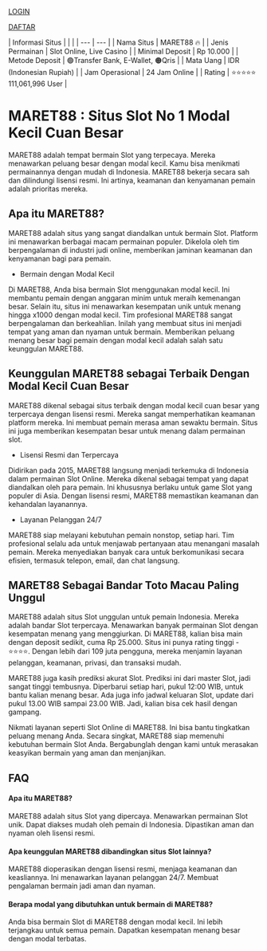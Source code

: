 [](https://forum-alsacetech.org/ "MARET88")[](https://forum-alsacetech.org/ "MARET88")

[](https://forum-alsacetech.org/ "MARET88")[](https://forum-alsacetech.org/ "MARET88")

[LOGIN](https://maret88moon.com/register?ref=MaretGacor88)

[DAFTAR](https://maret88moon.com/register?ref=MaretGacor88)

| Informasi Situs |     |     |
| --- | --- |
| Nama Situs | MARET88 🔥 |
| Jenis Permainan | Slot Online, Live Casino |
| Minimal Deposit | Rp 10.000 |
| Metode Deposit | 🟢Transfer Bank, E-Wallet, 🟠Qris |
| Mata Uang | IDR (Indonesian Rupiah) |
| Jam Operasional | 24 Jam Online |
| Rating | ⭐⭐⭐⭐⭐ 111,061,996 User |

  

MARET88 : Situs Slot No 1 Modal Kecil Cuan Besar
================================================

MARET88 adalah tempat bermain Slot yang terpecaya. Mereka menawarkan peluang besar dengan modal kecil. Kamu bisa menikmati permainannya dengan mudah di Indonesia. MARET88 bekerja secara sah dan dilindungi lisensi resmi. Ini artinya, keamanan dan kenyamanan pemain adalah prioritas mereka.

Apa itu MARET88?
----------------

MARET88 adalah situs yang sangat diandalkan untuk bermain Slot. Platform ini menawarkan berbagai macam permainan populer. Dikelola oleh tim berpengalaman di industri judi online, memberikan jaminan keamanan dan kenyamanan bagi para pemain.

* Bermain dengan Modal Kecil

Di MARET88, Anda bisa bermain Slot menggunakan modal kecil. Ini membantu pemain dengan anggaran minim untuk meraih kemenangan besar. Selain itu, situs ini menawarkan kesempatan unik untuk menang hingga x1000 dengan modal kecil. Tim profesional MARET88 sangat berpengalaman dan berkeahlian. Inilah yang membuat situs ini menjadi tempat yang aman dan nyaman untuk bermain. Memberikan peluang menang besar bagi pemain dengan modal kecil adalah salah satu keunggulan MARET88.

Keunggulan MARET88 sebagai Terbaik Dengan Modal Kecil Cuan Besar
----------------------------------------------------------------

MARET88 dikenal sebagai situs terbaik dengan modal kecil cuan besar yang terpercaya dengan lisensi resmi. Mereka sangat memperhatikan keamanan platform mereka. Ini membuat pemain merasa aman sewaktu bermain. Situs ini juga memberikan kesempatan besar untuk menang dalam permainan slot.

* Lisensi Resmi dan Terpercaya

Didirikan pada 2015, MARET88 langsung menjadi terkemuka di Indonesia dalam permainan Slot Online. Mereka dikenal sebagai tempat yang dapat diandalkan oleh para pemain. Ini khususnya berlaku untuk game Slot yang populer di Asia. Dengan lisensi resmi, MARET88 memastikan keamanan dan kehandalan layanannya.

* Layanan Pelanggan 24/7

MARET88 siap melayani kebutuhan pemain nonstop, setiap hari. Tim profesional selalu ada untuk menjawab pertanyaan atau menangani masalah pemain. Mereka menyediakan banyak cara untuk berkomunikasi secara efisien, termasuk telepon, email, dan chat langsung.

MARET88 Sebagai Bandar Toto Macau Paling Unggul
-----------------------------------------------

MARET88 adalah situs Slot unggulan untuk pemain Indonesia. Mereka adalah bandar Slot terpercaya. Menawarkan banyak permainan Slot dengan kesempatan menang yang menggiurkan. Di MARET88, kalian bisa main dengan deposit sedikit, cuma Rp 25.000. Situs ini punya rating tinggi - ⭐⭐⭐⭐. Dengan lebih dari 109 juta pengguna, mereka menjamin layanan pelanggan, keamanan, privasi, dan transaksi mudah.

MARET88 juga kasih prediksi akurat Slot. Prediksi ini dari master Slot, jadi sangat tinggi tembusnya. Diperbarui setiap hari, pukul 12:00 WIB, untuk bantu kalian menang besar. Ada juga info jadwal keluaran Slot, update dari pukul 13.00 WIB sampai 23.00 WIB. Jadi, kalian bisa cek hasil dengan gampang.

Nikmati layanan seperti Slot Online di MARET88. Ini bisa bantu tingkatkan peluang menang Anda. Secara singkat, MARET88 siap memenuhi kebutuhan bermain Slot Anda. Bergabunglah dengan kami untuk merasakan keasyikan bermain yang aman dan menjanjikan.

FAQ
---

#### Apa itu MARET88?

MARET88 adalah situs Slot yang dipercaya. Menawarkan permainan Slot unik. Dapat diakses mudah oleh pemain di Indonesia. Dipastikan aman dan nyaman oleh lisensi resmi.

#### Apa keunggulan MARET88 dibandingkan situs Slot lainnya?

MARET88 dioperasikan dengan lisensi resmi, menjaga keamanan dan keasliannya. Ini menawarkan layanan pelanggan 24/7. Membuat pengalaman bermain jadi aman dan nyaman.

#### Berapa modal yang dibutuhkan untuk bermain di MARET88?

Anda bisa bermain Slot di MARET88 dengan modal kecil. Ini lebih terjangkau untuk semua pemain. Dapatkan kesempatan menang besar dengan modal terbatas.